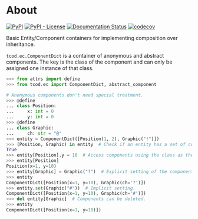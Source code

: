 # About

[![PyPI](https://img.shields.io/pypi/v/tcod-ec)](https://pypi.org/project/tcod-ec/)
[![PyPI - License](https://img.shields.io/pypi/l/tcod-ec)](https://github.com/HexDecimal/python-tcod-ec/blob/main/LICENSE)
[![Documentation Status](https://readthedocs.org/projects/python-tcod-ec/badge/?version=latest)](https://python-tcod-ec.readthedocs.io)
[![codecov](https://codecov.io/gh/HexDecimal/python-tcod-ec/branch/main/graph/badge.svg?token=UP161WEo0s)](https://codecov.io/gh/HexDecimal/python-tcod-ec)

Basic Entity/Component containers for implementing composition over inheritance.

`tcod.ec.ComponentDict` is a container of anonymous and abstract components.
The key is the class of the component and can only be assigned one instance of that class.

```py
>>> from attrs import define
>>> from tcod.ec import ComponentDict, abstract_component

# Anonymous components don't need special treatment.
>>> @define
... class Position:
...     x: int = 0
...     y: int = 0
>>> @define
... class Graphic:
...     ch: str = "@"
>>> entity = ComponentDict([Position(1, 2), Graphic("!")])
>>> (Position, Graphic) in entity  # Check if an entity has a set of components.
True
>>> entity[Position].y = 10  # Access components using the class as the key.
>>> entity[Position]
Position(x=1, y=10)
>>> entity[Graphic] = Graphic("?")  # Explicit setting of the component.
>>> entity
ComponentDict([Position(x=1, y=10), Graphic(ch='?')])
>>> entity.set(Graphic("#"))  # Implicit setting.
ComponentDict([Position(x=1, y=10), Graphic(ch='#')])
>>> del entity[Graphic]  # Components can be deleted.
>>> entity
ComponentDict([Position(x=1, y=10)])

```
